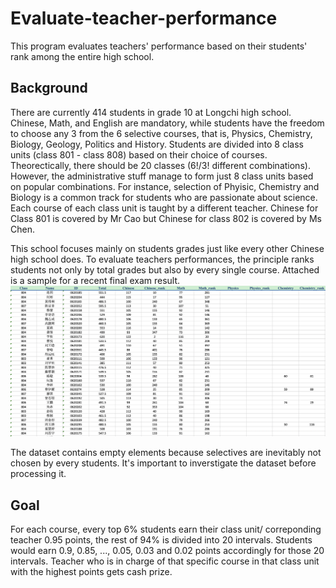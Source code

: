 # Evaluate-teacher-performance
This program evaluates teachers' performance based on their students' rank among the entire high school.


## Background
There are currently 414 students in grade 10 at Longchi high school. Chinese, Math, and English are mandatory, while students have the freedom to choose any 3 from the 6 selective courses, that is, Physics, Chemistry, Biology, Geology, Politics and History. Students are divided into 8 class units (class 801 - class 808) based on their choice of courses. Theorectically, there should be 20 classes (6!/3! different combinations). However, the administrative stuff manage to form just 8 class units based on popular combinations. For instance, selection of Phyisic, Chemistry and Biology is a common track for students who are passionate about science. Each course of each class unit is taught by a different teacher. Chinese for Class 801 is covered by Mr Cao but Chinese for class 802 is covered by Ms Chen.

This school focuses mainly on students grades just like every other Chinese high school does. To evaluate teachers performances, the principle ranks students not only by total grades but also by every single course. Attached is a sample for a recent final exam result. 
![](https://github.com/rushuifang/Evaluate-teacher-performance/blob/master/dataSnapshot.png)

The dataset contains empty elements because selectives are inevitably not chosen by every students. It's important to inverstigate the dataset before processing it.

## Goal
For each course, every top 6% students earn their class unit/ correponding teacher 0.95 points, the rest of 94% is divided into 20 intervals. Students would earn 0.9, 0.85, ..., 0.05, 0.03 and 0.02 points accordingly for those 20 intervals. Teacher who is in charge of that specific course in that class unit with the highest points gets cash prize.
